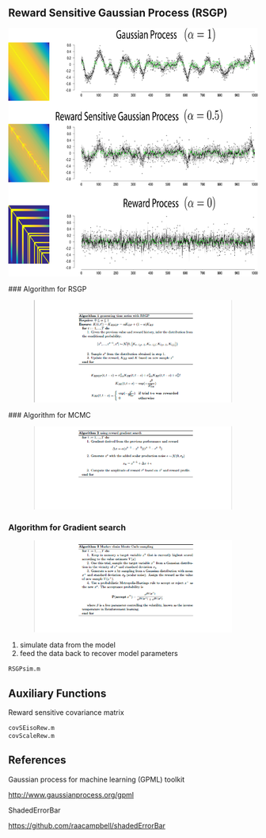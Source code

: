 ##  Reward Sensitive Gaussian Process (RSGP)
<p align="center">
  <img src="RSGP.png" height="500" >
</p>
### Algorithm for RSGP
<p align="center">
  <img src="algo1.png" width="400" >
</p>
### Algorithm for MCMC
<p align="center">
  <img src="algo2.png" width="400" >
</p>

### Algorithm for Gradient search
<p align="center">
  <img src="algo3.png" width="400" >
</p>


  1) simulate data from the model 
  2) feed the data back to recover model parameters 

  	RSGPsim.m


## Auxiliary Functions

Reward sensitive covariance matrix

  	covSEisoRew.m
    covScaleRew.m

## References
Gaussian process for machine learning (GPML) toolkit

http://www.gaussianprocess.org/gpml

ShadedErrorBar

https://github.com/raacampbell/shadedErrorBar
